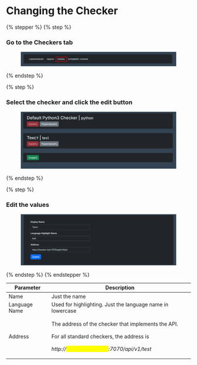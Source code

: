 # Changing the Checker

{% stepper %}
{% step %}
### Go to the Checkers tab

<figure><img src="../../.gitbook/assets/image (71).png" alt=""><figcaption></figcaption></figure>
{% endstep %}

{% step %}
### Select the checker and click the edit button

<figure><img src="../../.gitbook/assets/image (72).png" alt=""><figcaption></figcaption></figure>
{% endstep %}

{% step %}
### Edit the values

<figure><img src="../../.gitbook/assets/image (75).png" alt=""><figcaption></figcaption></figure>
{% endstep %}
{% endstepper %}

| Parameter | Description                                                                                                                                                                           |
| --------- | --------------------------------------------------------------------------------------------------------------------------------------------------------------------------------------- |
| Name       | Just the name                                                                                                                                                                          |
| Language Name | Used for highlighting. Just the language name in lowercase                                                                                                                          |
| Address     | <p>The address of the checker that implements the API.<br><br>For all standard checkers, the address is<br><br><em>http://<mark style="color:yellow;">&#x3C;checker_name></mark>:7070/api/v1/test</em></p> |